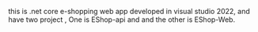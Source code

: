 this is .net core e-shopping web app developed in visual studio 2022, and have two project , One is EShop-api and and the other is EShop-Web.

